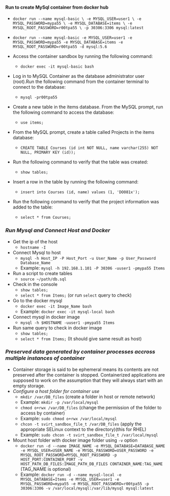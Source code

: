 #### Run to create MySql container from docker hub
- `docker run --name mysql-basic \
    -e MYSQL_USER=user1 \
	-e MYSQL_PASSWORD=mypa55 \
    -e MYSQL_DATABASE=items \
	-e MYSQL_ROOT_PASSWORD=r00tpa55 \
    -p 30306:3306 mysql:latest`

- `docker run --name mysql-basic -e MYSQL_USER=user1 -e MYSQL_PASSWORD=mypa55 -e MYSQL_DATABASE=items -e MYSQL_ROOT_PASSWORD=r00tpa55 -d mysql:5.6`

- Access the container sandbox by running the following command:
	- `docker exec -it mysql-basic bash`

- Log in to MySQL Container as the database administrator user (root).Run the following command from the container terminal to connect to the database:
	- `mysql -pr00tpa55`
- Create a new table in the items database. From the MySQL prompt, run the following command to access the database:
	- `use items;`
- From the MySQL prompt, create a table called Projects in the items database:
	- `CREATE TABLE Courses (id int NOT NULL, name varchar(255) NOT NULL, PRIMARY KEY (id));`
- Run the following command to verify that the table was created:
	- `show tables;`
- Insert a row in the table by running the following command:
	- `insert into Courses (id, name) values (1, 'DO081x');`
- Run the following command to verify that the project information was added to the table:
	- `select * from Courses;`

### _Run Mysql and Connect Host and Docker_
- Get the ip of the host
	- `hostname -I`
- Connect Mysql to host
	- `mysql -h Host_IP -P Host_Port -u User_Name -p User_Password Database_Name`
	- Example: `mysql -h 192.168.1.101 -P 30306 -uuser1 -pmypa55 Items`
- Run a script to create tables
	- `source ~/path/db.sql`
- Check in the console
	- `show tables;`
	- `select * from Items;` (or run `select` query to check)
- Go to the docker mysql
	- `docker exec -it Image_Name bash`
	- Example: `docker exec -it mysql-local bash`
- Connect mysql in docker image
	- `mysql -h $HOSTNAME -uuser1 -pmypa55 Items`
- Run same query to check in docker image
	- `show tables;`
	- `select * from Items;` (It should give same result as host)

### _Preserved data generated by container processes accross multiple instances of container_
- Container storage is said to be ephemeral means its contents are not preserved after the container is stopped. Containerized applications are supposed to work on the assumption that they will always start with an empty storage.
- _Configure a host folder for container use_
	- `mkdir /var/DB_files` (create a folder in host or remote network)
	- Example: `mkdir -p /var/local/mysql`
	- `chmod o+rwx /var/DB_files` (change the permission of the folder to access by container)
	- Example: `sudo chmod o+rwx /var/local/mysql`
	- `chcon -t svirt_sandbox_file_t /var/DB_files` (apply the appropriate SELinux context to the directory)(this for RHEL)
	- Example: `sudo chcon -t svirt_sandbox_file_t /var/local/mysql`
- Mount host folder with docker image folder using `-v` option
	- `docker run -d --name IMAGE_NAME -e MYSQL_DATABASE=DATABASE_NAME -e MYSQL_USER=USER_NAME -e MYSQL_PASSWORD=USER_PASSWORD -e MYSQL_ROOT_PASSWORD=MYSQL_ROOT_PASSWORD -p HOST_PORT:CONTAINER_PORT -v HOST_PATH_DB_FILES:IMAGE_PATH_DB_FILES CONTAINER_NAME:TAG_NAME` (TAG_NAME is optional)
	- Example: `docker run -d --name mysql-local -e MYSQL_DATABASE=Items -e MYSQL_USER=user1 -e MYSQL_PASSWORD=mypa55 -e MYSQL_ROOT_PASSWORD=r00tpa55 -p 30306:3306 -v /var/local/mysql:/var/lib/mysql mysql:latest`